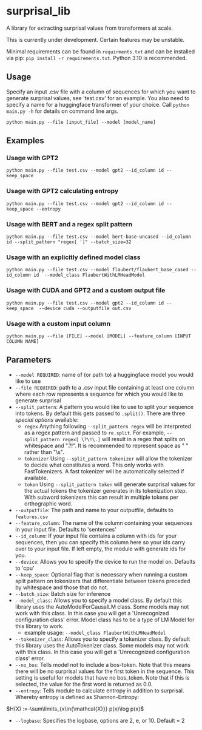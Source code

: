 # surprisal_lib
A library for extracting surprisal values from transformers at scale.

This is currently under development. Certain features may be unstable.

Minimal requirements can be found in `requirments.txt` and can be installed via pip: `pip install -r requirements.txt`. Python 3.10 is recommended.

## Usage
Specify an input .csv file with a column of sequences for which you want to generate surprisal values, see 'test.csv' for an example. You also need to specify a name for a huggingface transformer of your choice. Call `python main.py -h` for details on command line args.
```
python main.py --file [input_file] --model [model_name]
```

## Examples

### Usage with GPT2
```
python main.py --file test.csv --model gpt2 --id_column id --keep_space 
```

### Usage with GPT2 calculating entropy
```
python main.py --file test.csv --model gpt2 --id_column id --keep_space --entropy
```


### Usage with BERT and a regex split pattern
```
python main.py --file test.csv --model bert-base-uncased --id_column id --split_pattern "regex[ ']" --batch_size=32 
```

### Usage with an explicitly defined model class
```
python main.py --file test.csv --model flaubert/flaubert_base_cased --id_column id  --model_class FlaubertWithLMHeadModel

```

### Usage with CUDA and GPT2 and a custom output file
```
python main.py --file test.csv --model gpt2 --id_column id --keep_space  --device cuda --outputfile out.csv
```

### Usage with a custom input column
```
python main.py --file [FILE] --model [MODEL] --feature_column [INPUT COLUMN NAME]
```

## Parameters

- `--model REQUIRED`: name of (or path to) a huggingface model you would like to use
- `--file REQUIRED`: path to a .csv input file containing at least one column where each row represents a sequence for which you would like to generate surprisal
- `--split_pattern`: A pattern you would like to use to split your sequence into tokens. By default this gets passed to `.split()`. There are three *special options* available:
  - `regex` Anything following `--split_pattern regex` will be interpreted as a regex pattern and passed to `re.split`. For example, `--split_pattern regex[ \?\!\.]` will result in a regex that splits on whitespace and ".?!". It is recommended to represent space as " " rather than "\s".
  - `tokenizer` Using `--split_pattern tokenizer` will allow the tokenizer to decide what constitutes a word. This only works with FastTokenizers. A fast tokenizer will be automatically selected if available.
  - `token` Using `--split_pattern token` will generate surprisal values for the actual tokens the tokenizer generates in its tokenization step. With subword tokenizers this can result in multiple tokens per orthographic word.
- `--outputfile`: The path and name to your outputfile, defaults to `features.csv`
- `--feature_column`: The name of the column containing your sequences in your input file. Defaults to 'sentences'
- `--id_column`: If your input file contains a column with ids for your sequences, then you can specify this column here so your ids carry over to your input file. If left empty, the module with generate ids for you.
- `--device`: Allows you to specify the device to run the model on. Defaults to 'cpu'
- `--keep_space`: Optional flag that is necessary when running a custom split pattern on tokenizers that differentiate between tokens preceded by whitespace and those that do not.
- `--batch_size`: Batch size for inference
- `--model_class`: Allows you to specify a model class. By default this library uses the AutoModelForCausalLM class. Some models may not work with this class. In this case you will get a 'Unrecognized configuration class' error. Model class has to be a type of LM Model for this library to work.
  - example usage: `--model_class FlaubertWithLMHeadModel`
- `--tokenizer_class`: Allows you to specify a tokenizer class. By default this library uses the AutoTokenizer class. Some models may not work with this class. In this case you will get a 'Unrecognized configuration class' error. 
- `--no_bos`: Tells model not to include a bos-token. Note that this means there will be no surprisal values for the first token in the sequence. This setting is useful for models that have no bos_token. Note that if this is selected, the value for the first word is returned as 0.0.
- `--entropy`: Tells module to calculate entropy in addition to surprisal. Whereby entropy is defined as Shannon-Entropy:

$`H(X) :=-\sum\limits_{x\in{\mathcal{X}}} p(x)\log p(x)`$


- `--logbase`: Specifies the logbase, options are 2, e, or 10. Default = 2